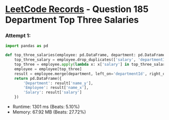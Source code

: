 # [LeetCode Records](../README.md) - Question 185 Department Top Three Salaries

### Attempt 1: 
```py
import pandas as pd

def top_three_salaries(employee: pd.DataFrame, department: pd.DataFrame) -> pd.DataFrame:
    top_three_salary = employee.drop_duplicates(['salary', 'departmentId']).groupby('departmentId')['salary'].nlargest(3)
    top_three = employee.apply(lambda x: x['salary'] in top_three_salary[x['departmentId']].values, axis=1)
    employee = employee[top_three]
    result = employee.merge(department, left_on='departmentId', right_on='id')
    return pd.DataFrame({
        'Department': result['name_y'],
        'Employee': result['name_x'],
        'Salary': result['salary']
    })
```
- Runtime: 1301 ms (Beats: 5.10%)
- Memory: 67.92 MB (Beats: 27.72%)

<br>
